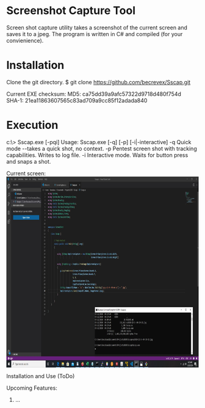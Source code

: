 # Screenshot Capture Tool

Screen shot capture utility takes a screenshot of the current screen and saves it to a jpeg. The program is written in C# and compiled (for your convienience).

# Installation
Clone the git directory.
$ git clone https://github.com/becrevex/Sscap.git<br>

Current EXE checksum:
   MD5: ca75dd39a9afc57322d9718d480f754d                             
   SHA-1: 21ea11863607565c83ad709a9cc85f12adada840

# Execution
c:\\> Sscap.exe [-pqi]
Usage: Sscap.exe [-q] [-p] [-i|-interactive]
     -q     Quick mode --takes a quick shot, no context.
     -p     Pentest screen shot with tracking capabilities. Writes to log file.
     -i     Interactive mode.  Waits for button press and snaps a shot.

Current screen:
<img align="center" src="https://github.com/becrevex/Sscap/blob/master/ss2020-22-3--04-20-23.jpg" width="700" height="500" />

Installation and Use (ToDo)

Upcoming Features:
   1) ...
